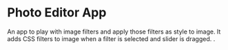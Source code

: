 # Photo Editor App

An app to play with image filters and apply those filters as style to image.
It adds CSS filters to image when a filter is selected and slider is dragged.
.

